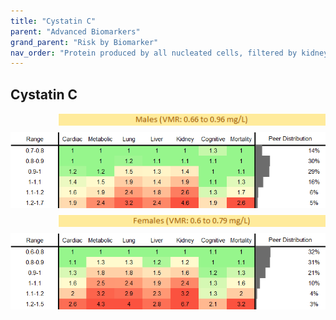 ```yaml
---
title: "Cystatin C"
parent: "Advanced Biomarkers"
grand_parent: "Risk by Biomarker"
nav_order: "Protein produced by all nucleated cells, filtered by kidneys. Sensitive marker of kidney function, often more reliable than creatinine."
---
```



## Cystatin C




<div style="display: flex; flex-direction: column; gap: 10px;">

  <img src="/assets/images/vmrbiomarker_cystatin_C__male.png" alt="Cystatin C VMR Male" style="margin-left: 15%">
  <img src="/assets/images/rr_cystatin_C__male.png" alt="Cystatin C RR Male">

  <img src="/assets/images/vmrbiomarker_cystatin_C__female.png" alt="Cystatin C VMR Female" style="margin-left: 15%; ">
  <img src="/assets/images/rr_cystatin_C__female.png" alt="Cystatin C RR Female">

</div>



